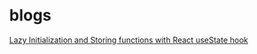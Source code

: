 # blogs

[Lazy Initialization and Storing functions with React useState hook
](https://0xhecker.github.io/blogs/useStateLazyInitialization.html)
